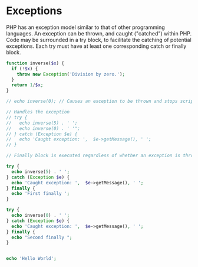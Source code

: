 # Exceptions
PHP has an exception model similar to that of other programming languages. An exception can be thrown, and caught ("catched") within PHP. Code may be surrounded in a try block, to facilitate the catching of potential exceptions. Each try must have at least one corresponding catch or finally block.

```php
function inverse($x) {
  if (!$x) {
    throw new Exception('Division by zero.');
  }
  return 1/$x;
}

// echo inverse(0); // Causes an exception to be thrown and stops script execution

// Handles the exception
// try {
//   echo inverse(5) . ' ';
//   echo inverse(0) . ' '";
// } catch (Exception $e) {
//   echo 'Caught exception: ',  $e->getMessage(), ' ';
// }

// Finally block is executed regardless of whether an exception is thrown or not

try {
  echo inverse(5) . ' ';
} catch (Exception $e) {
  echo 'Caught exception: ',  $e->getMessage(), ' ';
} finally {
  echo 'First finally ';
}

try {
  echo inverse(0) . ' ';
} catch (Exception $e) {
  echo 'Caught exception: ',  $e->getMessage(), ' ';
} finally {
  echo "Second finally ";
}


echo 'Hello World';
```